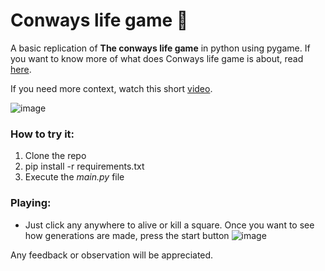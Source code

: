 # Conways life game 👾

A basic replication of **The conways life game** in python using pygame. If you want to know more of what does Conways life game is about, read [here](https://en.wikipedia.org/wiki/Conway%27s_Game_of_Life "here").

If you need more context, watch this short [video](https://www.youtube.com/watch?v=ouipbDkwHWA "video").

![image](https://github.com/simongiraldo/conways-life/assets/98622192/be9d309b-830d-430d-ac45-c018092e6c21)

### How to try it:
1. Clone the repo
2. pip install -r requirements.txt
3. Execute the *main.py* file

### Playing:
- Just click any anywhere to alive or kill a square. Once you want to see how generations are made, press the start button
![image](https://github.com/simongiraldo/conways-life/assets/98622192/b46e2e62-9646-432c-b231-3a2cd37b533c)

Any feedback or observation will be appreciated.
